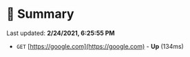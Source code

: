 # 📖 Summary
Last updated: **2/24/2021, 6:25:55 PM**

- `GET` [https://google.com](https://google.com) - **Up** (134ms)
